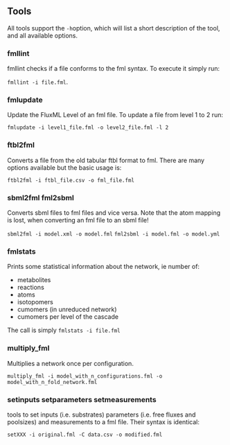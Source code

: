 
## Tools

All tools support the `-h`option, which will list a short description of the tool, and all available options.

### fmllint

fmllint checks if a file conforms to the fml syntax. To execute it simply run:

`fmllint -i file.fml`. 

### fmlupdate

Update the FluxML Level of an fml file. To update a file from level 1 to 2 run:

`fmlupdate -i level1_file.fml -o level2_file.fml -l 2`

### ftbl2fml

Converts a file from the old tabular ftbl format to fml. There are many options available but the basic usage is:

`ftbl2fml -i ftbl_file.csv -o fml_file.fml`

### sbml2fml fml2sbml

Converts sbml files to fml files and vice versa. Note that the atom mapping is lost, when converting an fml file to an sbml file!

`sbml2fml -i model.xml -o model.fml`
`fml2sbml -i model.fml -o model.yml`

### fmlstats

Prints some statistical information about the network, ie number of:
* metabolites
* reactions
* atoms
* isotopomers
* cumomers (in unreduced network)
* cumomers per level of the cascade

The call is simply `fmlstats -i file.fml`

### multiply_fml

Multiplies a network once per configuration.

`multiply_fml -i model_with_n_configurations.fml -o model_with_n_fold_network.fml`

### setinputs setparameters setmeasurements

tools to set inputs (i.e. substrates) parameters (i.e. free fluxes and poolsizes) and measurements to a fml file. Their syntax is identical:

`setXXX -i original.fml -C data.csv -o modified.fml`


